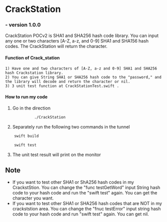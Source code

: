 # CrackStation
### -  version 1.0.0

>
CrackStation POCv2 is SHA1 and SHA256 hash code library. You can input any one or two characters [A-Z, a-z, and 0-9] SHA1 and SHA156 hash codes. The CrackStation will return the character. 
>
#### Function of Crack_station 

    1) Have one and two characters of [A-Z, a-z and 0-9] SHA1 and SHA256 hash Crackstation library. 
    2) You can give String SHA1 or SHA256 hash code to the "password," and the library will decode and return the character or nil. 
    3) 3 unit test function at CrackStationTest.swift . 


#### How to run my code

1) Go in the direction 
```bash
             ./CrackStation
```

2) Separately run the following two commands in the tunnel

```swift
    swift build
```
```swift
    swift test
```
3) The unit test result will print on the monitor
## Note
- If you want to test other SHA1 or ShA256 hash codes in my CrackstStion. You can change the "func testGetWord" input String hash code to your hash code and run the "swift test" again. You can get the character you want.
- If you want to test other SHA1 or SHA256 hash codes that are NOT in my crackststion area. You can change the "fnuc testError" input string hash code to your hash code and run "swift test" again. You can get nil.





